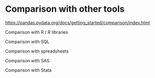 # Comparison with other tools

https://pandas.pydata.org/docs/getting_started/comparison/index.html

Comparison with R / R libraries

Comparison with SQL

Comparison with spreadsheets

Comparison with SAS

Comparison with Stata

